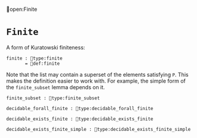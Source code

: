 open:Finite
# `Finite`

A form of Kuratowski finiteness:

    finite : type:finite
           = def:finite

Note that the list may contain a superset of the elements satisfying
`P`.  This makes the definition easier to work with.  For example, the
simple form of the `finite_subset` lemma depends on it.

    finite_subset : type:finite_subset

    decidable_forall_finite : type:decidable_forall_finite

    decidable_exists_finite : type:decidable_exists_finite

    decidable_exists_finite_simple : type:decidable_exists_finite_simple
